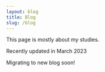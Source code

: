 ```yaml
---
layout: blog
title: Blog
slug: /blog
---
```

This page is mostly about my studies.

Recently updated in March 2023

Migrating to new blog soon!
<br />

